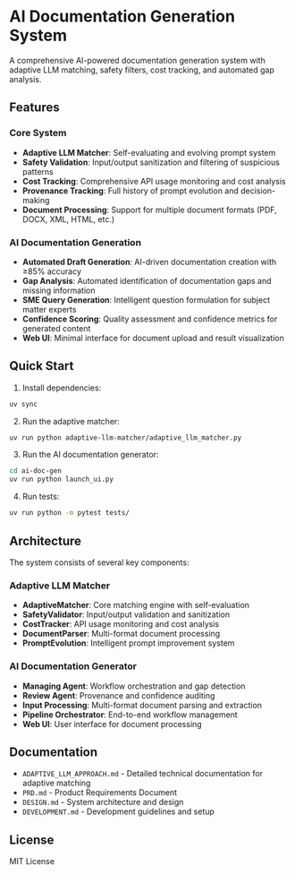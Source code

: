 # AI Documentation Generation System

A comprehensive AI-powered documentation generation system with adaptive LLM matching, safety filters, cost tracking, and automated gap analysis.

## Features

### Core System
- **Adaptive LLM Matcher**: Self-evaluating and evolving prompt system
- **Safety Validation**: Input/output sanitization and filtering of suspicious patterns
- **Cost Tracking**: Comprehensive API usage monitoring and cost analysis
- **Provenance Tracking**: Full history of prompt evolution and decision-making
- **Document Processing**: Support for multiple document formats (PDF, DOCX, XML, HTML, etc.)

### AI Documentation Generation
- **Automated Draft Generation**: AI-driven documentation creation with ≥85% accuracy
- **Gap Analysis**: Automated identification of documentation gaps and missing information
- **SME Query Generation**: Intelligent question formulation for subject matter experts
- **Confidence Scoring**: Quality assessment and confidence metrics for generated content
- **Web UI**: Minimal interface for document upload and result visualization

## Quick Start

1. Install dependencies:
```bash
uv sync
```

2. Run the adaptive matcher:
```bash
uv run python adaptive-llm-matcher/adaptive_llm_matcher.py
```

3. Run the AI documentation generator:
```bash
cd ai-doc-gen
uv run python launch_ui.py
```

4. Run tests:
```bash
uv run python -m pytest tests/
```

## Architecture

The system consists of several key components:

### Adaptive LLM Matcher
- **AdaptiveMatcher**: Core matching engine with self-evaluation
- **SafetyValidator**: Input/output validation and sanitization
- **CostTracker**: API usage monitoring and cost analysis
- **DocumentParser**: Multi-format document processing
- **PromptEvolution**: Intelligent prompt improvement system

### AI Documentation Generator
- **Managing Agent**: Workflow orchestration and gap detection
- **Review Agent**: Provenance and confidence auditing
- **Input Processing**: Multi-format document parsing and extraction
- **Pipeline Orchestrator**: End-to-end workflow management
- **Web UI**: User interface for document processing

## Documentation

- `ADAPTIVE_LLM_APPROACH.md` - Detailed technical documentation for adaptive matching
- `PRD.md` - Product Requirements Document
- `DESIGN.md` - System architecture and design
- `DEVELOPMENT.md` - Development guidelines and setup

## License

MIT License
